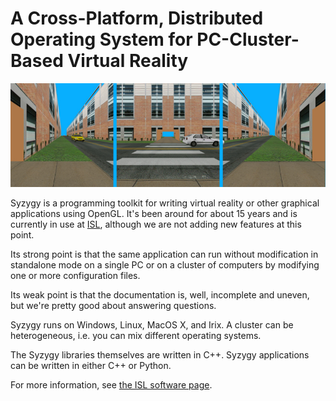 A Cross-Platform, Distributed Operating System for PC-Cluster-Based Virtual Reality
===================================================================================


![Simulated CAVE View](doc/images/crosswalk3.jpg)


Syzygy is a programming toolkit for writing virtual reality or other
graphical applications using OpenGL. It's been around for about 15 years and is
currently in use at [ISL](http://www.isl.uiuc.edu/), although we are
not adding new features at this point.

Its strong point is that the same application can run without modification
in standalone mode on a single PC or on a cluster of computers by modifying
one or more configuration files.

Its weak point is that the documentation is, well, incomplete and uneven,
but we're pretty good about answering questions.

Syzygy runs on Windows, Linux, MacOS X, and Irix. A
cluster can be heterogeneous, i.e. you can mix different operating
systems.

The Syzygy libraries themselves are written in C++. Syzygy applications
can be written in either C++ or Python.

For more information, see [the ISL software page](http://syzygy.isl.uiuc.edu/).

